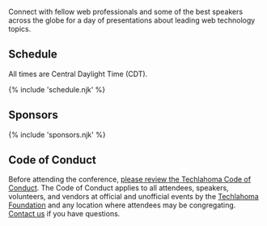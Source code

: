 <p class="intro">
Connect with fellow web professionals and some of the best speakers across the globe for a day of presentations about leading web technology topics.
</p>

## Schedule

All times are Central Daylight Time (CDT).

{% include 'schedule.njk' %}

## Sponsors

{% include 'sponsors.njk' %}

## Code of Conduct

Before attending the conference, [please review the Techlahoma Code of Conduct](https://www.techlahoma.org/code-of-conduct/). The Code of Conduct applies to all attendees, speakers, volunteers, and vendors at official and unofficial events by the [Techlahoma Foundation](https://techlahoma.org/) and any location where attendees may be congregating. [Contact us](mailto:200ok@techlahoma.org) if you have questions.
